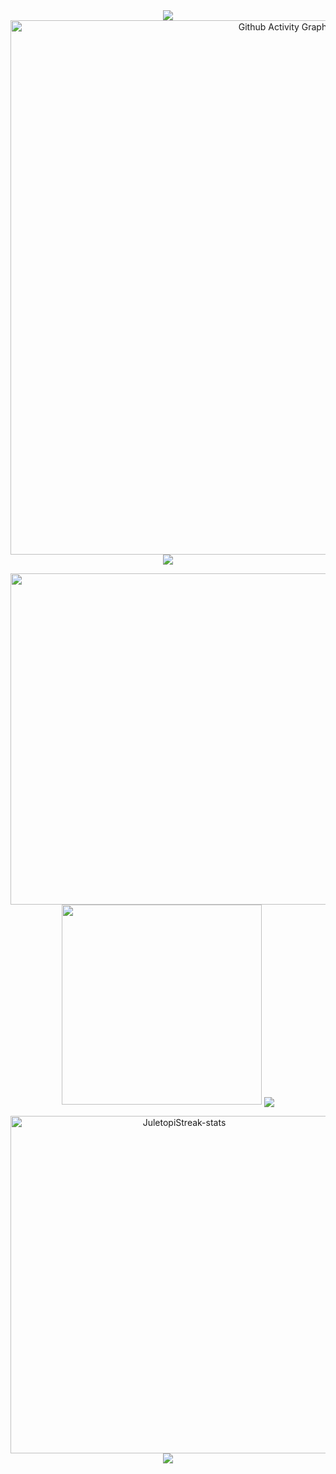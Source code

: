 <div align="center">

<img align="center" src="https://capsule-render.vercel.app/api?type=rect&color=00beff&height=3&section=header&%20render" />
  
<img align="center" alt="Github Activity Graph" src="https://activity-graph.herokuapp.com/graph?username=tembleking&bg_color=22272e&hide_border=true&radius=5&custom_title=Contribution%20Graph&area=true&area_color=00beff&title_color=00beff&line=00beff&point=00beff&theme=high-contrast" width="855" />

  
<img align="center" src="https://capsule-render.vercel.app/api?type=rect&color=00beff&height=3&section=header&%20render" />
<p></p>
<img src="https://github-readme-stats.vercel.app/api?username=tembleking&show_icons=true&count_private=true&include_all_commits=true&theme=codeSTACKr&title_color=00beff&icon_color=00beff&border_color=00beff&bg_color=22272e" width="530" />

<img src="https://github-readme-stats.vercel.app/api/top-langs/?username=tembleking&layout=compact&langs_count=7&theme=codeSTACKr&title_color=00beff&icon_color=00beff&border_color=00beff&bg_color=22272e" width="320" />

<img align="center" src="https://capsule-render.vercel.app/api?type=rect&color=00beff&height=3&section=header&%20render" />
<p></p>
<img src="https://github-readme-streak-stats.herokuapp.com/?user=tembleking&theme=dark&stroke=00beff&ring=00beff&currStreakNum=ffffff&fire=eaa532&currStreakLabel=eaa532&border=00beff&background=22272e" width="540" alt="JuletopiStreak-stats">

<img align="center" src="https://capsule-render.vercel.app/api?type=rect&color=00beff&height=3&section=header&%20render" />

</div>

<!--
**tembleking/tembleking** is a ✨ _special_ ✨ repository because its `README.md` (this file) appears on your GitHub profile.

Here are some ideas to get you started:

- 🔭 I’m currently working on ...
- 🌱 I’m currently learning ...
- 👯 I’m looking to collaborate on ...
- 🤔 I’m looking for help with ...
- 💬 Ask me about ...
- 📫 How to reach me: ...
- 😄 Pronouns: ...
- ⚡ Fun fact: ...
-->
